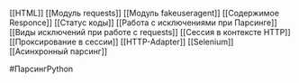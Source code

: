 [[HTML]]
[[Модуль requests]]
[[Модуль fakeuseragent]]
[[Содержимое Responce]]
[[Статус коды]]
[[Работа с исключениями при Парсинге]]
[[Виды исключений при работе с requests]]
[[Сессия в контексте HTTP]]
[[Проксирование в сессии]]
[[HTTP-Adapter]]
[[Selenium]]
[[Асинхронный парсинг]]

#ПарсингPython